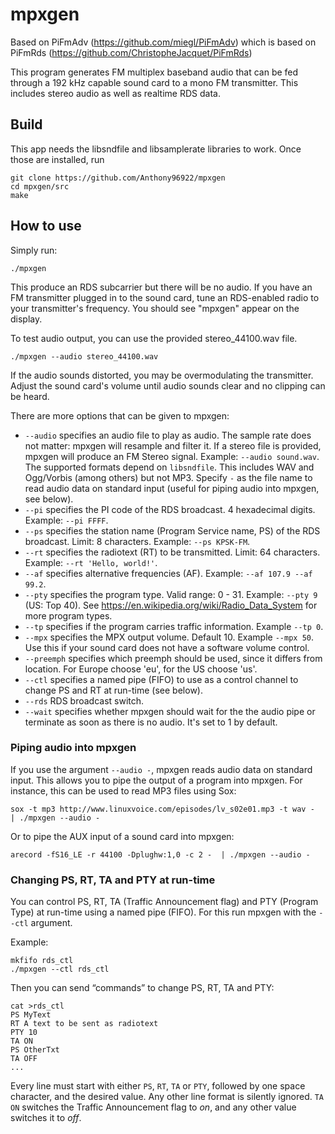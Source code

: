# mpxgen
Based on PiFmAdv (https://github.com/miegl/PiFmAdv) which is based on PiFmRds (https://github.com/ChristopheJacquet/PiFmRds)

This program generates FM multiplex baseband audio that can be fed through a 192 kHz capable sound card to a mono FM transmitter. This includes stereo audio as well as realtime RDS data.

## Build
This app needs the libsndfile and libsamplerate libraries to work. Once those are installed, run
```
git clone https://github.com/Anthony96922/mpxgen
cd mpxgen/src
make
```

## How to use
Simply run:
```
./mpxgen
```
This produce an RDS subcarrier but there will be no audio. If you have an FM transmitter plugged in to the sound card, tune an RDS-enabled radio to your transmitter's frequency. You should see "mpxgen" appear on the display.

To test audio output, you can use the provided stereo_44100.wav file.
```
./mpxgen --audio stereo_44100.wav
```
If the audio sounds distorted, you may be overmodulating the transmitter. Adjust the sound card's volume until audio sounds clear and no clipping can be heard.

There are more options that can be given to mpxgen:
* `--audio` specifies an audio file to play as audio. The sample rate does not matter: mpxgen will resample and filter it. If a stereo file is provided, mpxgen will produce an FM Stereo signal. Example: `--audio sound.wav`. The supported formats depend on `libsndfile`. This includes WAV and Ogg/Vorbis (among others) but not MP3. Specify `-` as the file name to read audio data on standard input (useful for piping audio into mpxgen, see below).
* `--pi` specifies the PI code of the RDS broadcast. 4 hexadecimal digits. Example: `--pi FFFF`.
* `--ps` specifies the station name (Program Service name, PS) of the RDS broadcast. Limit: 8 characters. Example: `--ps KPSK-FM`.
* `--rt` specifies the radiotext (RT) to be transmitted. Limit: 64 characters. Example:  `--rt 'Hello, world!'`.
* `--af` specifies alternative frequencies (AF). Example:  `--af 107.9 --af 99.2`.
* `--pty` specifies the program type. Valid range: 0 - 31. Example: `--pty 9` (US: Top 40). See https://en.wikipedia.org/wiki/Radio_Data_System for more program types.
* `--tp` specifies if the program carries traffic information.  Example `--tp 0`.
* `--mpx` specifies the MPX output volume. Default 10. Example `--mpx 50`. Use this if your sound card does not have a software volume control.
* `--preemph` specifies which preemph should be used, since it differs from location. For Europe choose 'eu', for the US choose 'us'.
* `--ctl` specifies a named pipe (FIFO) to use as a control channel to change PS and RT at run-time (see below).
* `--rds` RDS broadcast switch.
* `--wait` specifies whether mpxgen should wait for the the audio pipe or terminate as soon as there is no audio. It's set to 1 by default.

### Piping audio into mpxgen
If you use the argument `--audio -`, mpxgen reads audio data on standard input. This allows you to pipe the output of a program into mpxgen. For instance, this can be used to read MP3 files using Sox:
```
sox -t mp3 http://www.linuxvoice.com/episodes/lv_s02e01.mp3 -t wav -  | ./mpxgen --audio -
```
Or to pipe the AUX input of a sound card into mpxgen:
```
arecord -fS16_LE -r 44100 -Dplughw:1,0 -c 2 -  | ./mpxgen --audio -
```

### Changing PS, RT, TA and PTY at run-time
You can control PS, RT, TA (Traffic Announcement flag) and PTY (Program Type) at run-time using a named pipe (FIFO). For this run mpxgen with the `--ctl` argument.

Example:
```
mkfifo rds_ctl
./mpxgen --ctl rds_ctl
```
Then you can send “commands” to change PS, RT, TA and PTY:
```
cat >rds_ctl
PS MyText
RT A text to be sent as radiotext
PTY 10
TA ON
PS OtherTxt
TA OFF
...
```
Every line must start with either `PS`, `RT`, `TA` or `PTY`, followed by one space character, and the desired value. Any other line format is silently ignored. `TA ON` switches the Traffic Announcement flag to *on*, and any other value switches it to *off*.
